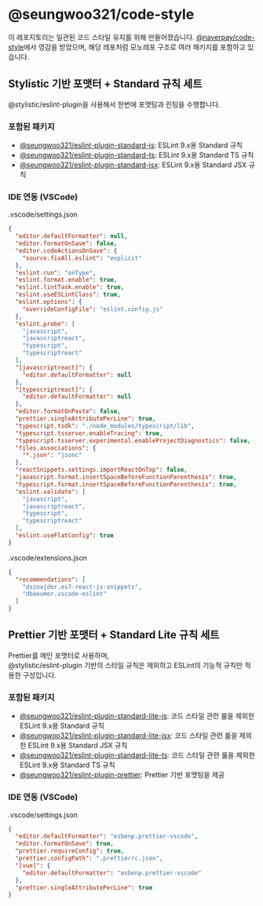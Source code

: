 # @seungwoo321/code-style

이 레포지토리는 일관된 코드 스타일 유지를 위해 만들어졌습니다.
[@naverpay/code-style](https://github.com/NaverPayDev/code-style/)에서 영감을 받았으며, 해당 레포처럼 모노레포 구조로 여러 패키지를 포함하고 있습니다.

## Stylistic 기반 포맷터 + Standard 규칙 세트

@stylistic/eslint-plugin을 사용해서 한번에 포맷팅과 린팅을 수행합니다.

### 포함된 패키지

- [@seungwoo321/eslint-plugin-standard-js](/packages/eslint-plugin-standard-js/): ESLint 9.x용 Standard 규칙
- [@seungwoo321/eslint-plugin-standard-ts](/packages/eslint-plugin-standard-ts/): ESLint 9.x용 Standard TS 규칙
- [@seungwoo321/eslint-plugin-standard-jsx](/packages/eslint-plugin-standard-jsx/): ESLint 9.x용 Standard JSX 규칙

### IDE 연동 (VSCode)

.vscode/settings.json

```json
{
  "editor.defaultFormatter": null,
  "editor.formatOnSave": false,
  "editor.codeActionsOnSave": {
    "source.fixAll.eslint": "explicit"
  },
  "eslint.run": "onType",
  "eslint.format.enable": true,
  "eslint.lintTask.enable": true,
  "eslint.useESLintClass": true,
  "eslint.options": {
    "overrideConfigFile": "eslint.config.js"
  },
  "eslint.probe": [
    "javascript",
    "javascriptreact",
    "typescript",
    "typescriptreact"
  ],
  "[javascriptreact]": {
    "editor.defaultFormatter": null
  },
  "[typescriptreact]": {
    "editor.defaultFormatter": null
  },
  "editor.formatOnPaste": false,
  "prettier.singleAttributePerLine": true,
  "typescript.tsdk": "./node_modules/typescript/lib",
  "typescript.tsserver.enableTracing": true,
  "typescript.tsserver.experimental.enableProjectDiagnostics": false,
  "files.associations": {
    "*.json": "jsonc"
  },
  "reactSnippets.settings.importReactOnTop": false,
  "javascript.format.insertSpaceBeforeFunctionParenthesis": true,
  "typescript.format.insertSpaceBeforeFunctionParenthesis": true,
  "eslint.validate": [
    "javascript",
    "javascriptreact",
    "typescript", 
    "typescriptreact"
  ],
  "eslint.useFlatConfig": true
}
```

.vscode/extensions.json

```json
{
  "recommendations": [
    "dsznajder.es7-react-js-snippets",
    "dbaeumer.vscode-eslint"
  ]
}

```

## Prettier 기반 포맷터 + Standard Lite 규칙 세트

Prettier를 메인 포맷터로 사용하며,  
@stylistic/eslint-plugin 기반의 스타일 규칙은 제외하고 ESLint의 기능적 규칙만 적용한 구성입니다.

### 포함된 패키지

- [@seungwoo321/eslint-plugin-standard-lite-js](/packages/eslint-plugin-standard-lite-js/): 코드 스타일 관련 룰을 제외한 ESLint 9.x용 Standard 규칙
- [@seungwoo321/eslint-plugin-standard-lite-jsx](/packages/eslint-plugin-standard-lite-jsx/): 코드 스타일 관련 룰을 제외한 ESLint 9.x용 Standard JSX 규칙
- [@seungwoo321/eslint-plugin-standard-lite-ts](/packages/eslint-plugin-standard-lite-ts/): 코드 스타일 관련 룰을 제외한 ESLint 9.x용 Standard TS 규칙
- [@seungwoo321/eslint-plugin-prettier](/packages/eslint-plugin-prettier/): Prettier 기반 포맷팅을 제공


### IDE 연동 (VSCode)

.vscode/settings.json

```json
{
  "editor.defaultFormatter": "esbenp.prettier-vscode",
  "editor.formatOnSave": true,
  "prettier.requireConfig": true,
  "prettier.configPath": ".prettierrc.json",
  "[vue]": {
    "editor.defaultFormatter": "esbenp.prettier-vscode"
  },
  "prettier.singleAttributePerLine": true
}
```


<!-- 
## 템플릿

코드 스타일을 적용한 개발 템플릿을 별도 레포지토리로 제공합니다 (추후 링크 추가 예정)
- Vite 템플릿
- Vite + React 19 + ESLint 9 + Standard rule
- Vite + Vue2 + ESLint 9 + Standard rule
- Vite + Vue3 + ESLint 9 + Standard rule
- Next 템플릿
- Next 15 + ESLint 9 + Standard rule
- Next 15 + Tailwind 4 + Shadcn/UI + ESLint 9 + Standard rule
- Turborepo 템플릿
-->
